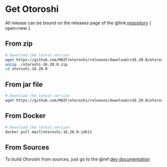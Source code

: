 # Get Otoroshi

All release can be bound on the releases page of the @link:[repository](https://github.com/MAIF/otoroshi/releases) { open=new }.

## From zip

```sh
# Download the latest version
wget https://github.com/MAIF/otoroshi/releases/download/v16.20.0/otoroshi-16.20.0.zip
unzip ./otoroshi-16.20.0.zip
cd otoroshi-16.20.0
```

## From jar file

```sh
# Download the latest version
wget https://github.com/MAIF/otoroshi/releases/download/v16.20.0/otoroshi.jar
```

## From Docker

```sh
# Download the latest version
docker pull maif/otoroshi:16.20.0-jdk11
```

## From Sources

To build Otoroshi from sources, just go to the @ref:[dev documentation](../dev.md)
